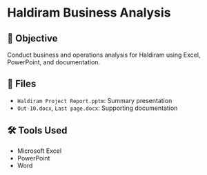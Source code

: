 # Haldiram Business Analysis

## 🧠 Objective
Conduct business and operations analysis for Haldiram using Excel, PowerPoint, and documentation.

## 📁 Files
- `Haldiram Project Report.pptm`: Summary presentation
- `Out-10.docx`, `Last page.docx`: Supporting documentation

## 🛠 Tools Used
- Microsoft Excel
- PowerPoint
- Word

